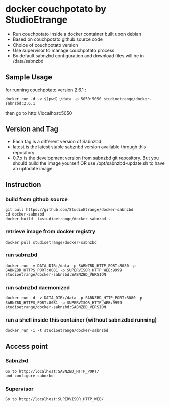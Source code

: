 # docker couchpotato by StudioEtrange

* Run couchpotato inside a docker container built upon debian
* Based on couchpotato github source code
* Choice of couchpotato version
* Use supervisor to manage couchpotato process
* By default sabnzbd configuration and download files will be in /data/sabnzbd


## Sample Usage

for running couchpotato version 2.6.1 :

	docker run -d -v $(pwd):/data -p 5050:5050 studioetrange/docker-sabnzbd:2.6.1

then go to http://localhost:5050

## Version and Tag

* Each tag is a different version of Sabnzbd
* latest is the latest stable sabznbd version available through this repository
* 0.7.x is the development version from sabnzbd git repository. But you should build the image yourself OR use /opt/sabnzbd-update.sh to have an uptodate image.

## Instruction 

### build from github source

	git pull https://github.com/StudioEtrange/docker-sabnzbd
	cd docker-sabnzbd
	docker build -t=studioetrange/docker-sabnzbd .

### retrieve image from docker registry

	docker pull studioetrange/docker-sabnzbd

### run sabnzbd 

	docker run -v DATA_DIR:/data -p SABNZBD_HTTP_PORT:8080 -p SABNZBD_HTTPS_PORT:8081 -p SUPERVISOR_HTTP_WEB:9999 studioetrange/docker-sabnzbd:SABNZBD_VERSION

### run sabnzbd daemonized

	docker run -d -v DATA_DIR:/data -p SABNZBD_HTTP_PORT:8080 -p SABNZBD_HTTPS_PORT:8081 -p SUPERVISOR_HTTP_WEB:9999 studioetrange/docker-sabnzbd:SABNZBD_VERSION


### run a shell inside this container (without sabnzdbd running)

	docker run -i -t studioetrange/docker-sabnzbd

## Access point

### Sabnzbd

	Go to http://localhost:SABNZBD_HTTP_PORT/
	and configure sabnzbd

### Supervisor

	Go to http://localhost:SUPERVISOR_HTTP_WEB/
